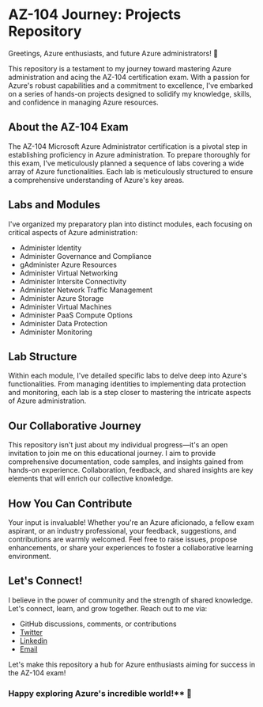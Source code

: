#  AZ-104 Journey: Projects Repository

Greetings, Azure enthusiasts, and future Azure administrators! 🚀

This repository is a testament to my journey toward mastering Azure administration and acing the AZ-104 certification exam. With a passion for Azure's robust capabilities and a commitment to excellence, I've embarked on a series of hands-on projects designed to solidify my knowledge, skills, and confidence in managing Azure resources.

## About the AZ-104 Exam

The AZ-104 Microsoft Azure Administrator certification is a pivotal step in establishing proficiency in Azure administration. To prepare thoroughly for this exam, I've meticulously planned a sequence of labs covering a wide array of Azure functionalities. Each lab is meticulously structured to ensure a comprehensive understanding of Azure's key areas.

## Labs and Modules
I've organized my preparatory plan into distinct modules, each focusing on critical aspects of Azure administration:

* Administer Identity
* Administer Governance and Compliance
* gAdminister Azure Resources
* Administer Virtual Networking
* Administer Intersite Connectivity
* Administer Network Traffic Management
* Administer Azure Storage
* Administer Virtual Machines
* Administer PaaS Compute Options
* Administer Data Protection
* Administer Monitoring

## Lab Structure

Within each module, I've detailed specific labs to delve deep into Azure's functionalities. From managing identities to implementing data protection and monitoring, each lab is a step closer to mastering the intricate aspects of Azure administration.

## Our Collaborative Journey

This repository isn't just about my individual progress—it's an open invitation to join me on this educational journey. I aim to provide comprehensive documentation, code samples, and insights gained from hands-on experience. Collaboration, feedback, and shared insights are key elements that will enrich our collective knowledge.

## How You Can Contribute

Your input is invaluable! Whether you're an Azure aficionado, a fellow exam aspirant, or an industry professional, your feedback, suggestions, and contributions are warmly welcomed. Feel free to raise issues, propose enhancements, or share your experiences to foster a collaborative learning environment.

## Let's Connect!

I believe in the power of community and the strength of shared knowledge. Let's connect, learn, and grow together. Reach out to me via:

* GitHub discussions, comments, or contributions
* [Twitter](https://twitter.com/noble__3)
* [Linkedin](https://www.linkedin.com/in/noble-antwi-worlanyo/)
* [Email](mailto:amnworlanyo@gmail.com)

 Let's make this repository a hub for Azure enthusiasts aiming for success in the AZ-104 exam!

### Happy exploring Azure's incredible world!** 🌟
